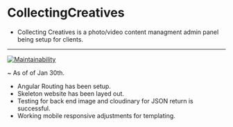 # CollectingCreatives

- Collecting Creatives is a photo/video content managment admin panel being setup for clients.

----------------------------------------------------------------
[![Maintainability](https://api.codeclimate.com/v1/badges/67c95f49fb4f101d55e9/maintainability)](https://codeclimate.com/github/Tchase44/collectingcreatives/maintainability)

~ As of of Jan 30th. 

- Angular Routing has been setup.
- Skeleton website has been layed out.
- Testing for back end image and cloudinary for JSON return is successful.
- Working mobile responsive adjustments for templating.
